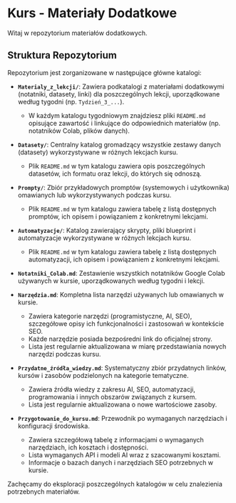 # Kurs - Materiały Dodatkowe

Witaj w repozytorium materiałów dodatkowych.

## Struktura Repozytorium

Repozytorium jest zorganizowane w następujące główne katalogi:

*   **`Materialy_z_lekcji/`**: Zawiera podkatalogi z materiałami dodatkowymi (notatniki, datasety, linki) dla poszczególnych lekcji, uporządkowane według tygodni (np. `Tydzień_3_...`).
    *   W każdym katalogu tygodniowym znajdziesz pliki `README.md` opisujące zawartość i linkujące do odpowiednich materiałów (np. notatników Colab, plików danych).

*   **`Datasety/`**: Centralny katalog gromadzący wszystkie zestawy danych (datasety) wykorzystywane w różnych lekcjach kursu.
    *   Plik `README.md` w tym katalogu zawiera opis poszczególnych datasetów, ich formatu oraz lekcji, do których się odnoszą.

*   **`Prompty/`**: Zbiór przykładowych promptów (systemowych i użytkownika) omawianych lub wykorzystywanych podczas kursu.
    *   Plik `README.md` w tym katalogu zawiera tabelę z listą dostępnych promptów, ich opisem i powiązaniem z konkretnymi lekcjami.

*   **`Automatyzacje/`**: Katalog zawierający skrypty, pliki blueprint i automatyzacje wykorzystywane w różnych lekcjach kursu.
    *   Plik `README.md` w tym katalogu zawiera tabelę z listą dostępnych automatyzacji, ich opisem i powiązaniem z konkretnymi lekcjami.

*   **`Notatniki_Colab.md`**: Zestawienie wszystkich notatników Google Colab używanych w kursie, uporządkowanych według tygodni i lekcji.

*   **`Narzędzia.md`**: Kompletna lista narzędzi używanych lub omawianych w kursie.
    *   Zawiera kategorie narzędzi (programistyczne, AI, SEO), szczegółowe opisy ich funkcjonalności i zastosowań w kontekście SEO.
    *   Każde narzędzie posiada bezpośredni link do oficjalnej strony.
    *   Lista jest regularnie aktualizowana w miarę przedstawiania nowych narzędzi podczas kursu.

*   **`Przydatne_źródła_wiedzy.md`**: Systematyczny zbiór przydatnych linków, kursów i zasobów podzielonych na kategorie tematyczne.
    *   Zawiera źródła wiedzy z zakresu AI, SEO, automatyzacji, programowania i innych obszarów związanych z kursem.
    *   Lista jest regularnie aktualizowana o nowe wartościowe zasoby.

*   **`Przygotowanie_do_kursu.md`**: Przewodnik po wymaganych narzędziach i konfiguracji środowiska.
    *   Zawiera szczegółową tabelę z informacjami o wymaganych narzędziach, ich kosztach i dostępności.
    *   Lista wymaganych API i modeli AI wraz z szacowanymi kosztami.
    *   Informacje o bazach danych i narzędziach SEO potrzebnych w kursie.

Zachęcamy do eksploracji poszczególnych katalogów w celu znalezienia potrzebnych materiałów. 

